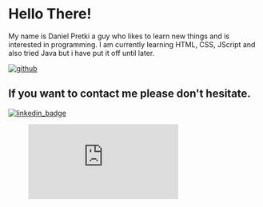 # Hello There!

My name is Daniel Pretki a guy who likes to learn new things and is interested in programming. I am currently learning HTML, CSS, JScript and also tried Java but i have put it off until later.

[![github]][github_profile]

## If you want to contact me please don't hesitate.

[![linkedin_badge]][linkedin] 

<figure><embed src="https://wakatime.com/share/@a11b6890-a292-49e9-98ce-af3add72fe48/80b74dc5-c385-4ad6-b7a7-4ba7cba2af62.svg"></embed></figure>



<!-- badges -->
<!-- [gmail_badge]: https://img.shields.io/badge/Gmail-D14836?style=for-the-badge&logo=gmail&logoColor=white -->
[linkedin_badge]: https://img.shields.io/badge/linkedin-%230077B5.svg?style=for-the-badge&logo=linkedin&logoColor=white&link=www.linkedin.com/in/daniel-pretki
[github]: https://img.shields.io/badge/github-%23121011.svg?style=for-the-badge&logo=github&logoColor=white

<!-- profile links -->
[github_profile]: https://github.com/Endward01 "Github Profile"
[linkedin]:  https://linkedin.com/in/daniel-pretki "Linkedin Profile"


